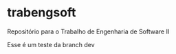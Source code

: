 # trabengsoft
Repositório para o Trabalho de Engenharia de Software II

Esse é um teste da branch dev